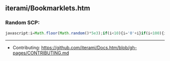 iterami/Bookmarklets.htm
------------------------

### Random SCP:

```javascript
javascript:i=Math.floor(Math.random()*5e3);if(i<10){i='0'+i}if(i<100){i='0'+i}location.href='http://scp-wiki.net/scp-'+i
```

---

* Contributing: https://github.com/iterami/Docs.htm/blob/gh-pages/CONTRIBUTING.md
